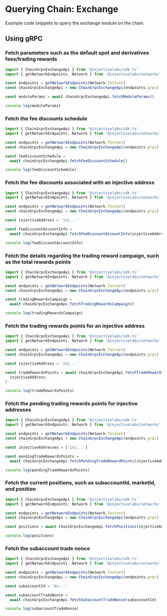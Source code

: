 # Querying Chain: Exchange

Example code snippets to query the exchange module on the chain.

## Using gRPC

### Fetch parameters such as the default spot and derivatives fees/trading rewards

```ts
import { ChainGrpcExchangeApi } from '@injectivelabs/sdk-ts'
import { getNetworkEndpoints, Network } from '@injectivelabs/networks'

const endpoints = getNetworkEndpoints(Network.Testnet)
const chainGrpcExchangeApi = new ChainGrpcExchangeApi(endpoints.grpc)

const moduleParams = await chainGrpcExchangeApi.fetchModuleParams()

console.log(moduleParams)
```

### Fetch the fee discounts schedule

```ts
import { ChainGrpcExchangeApi } from '@injectivelabs/sdk-ts'
import { getNetworkEndpoints, Network } from '@injectivelabs/networks'

const endpoints = getNetworkEndpoints(Network.Testnet)
const chainGrpcExchangeApi = new ChainGrpcExchangeApi(endpoints.grpc)

const feeDiscountSchedule =
  await chainGrpcExchangeApi.fetchFeeDiscountSchedule()

console.log(feeDiscountSchedule)
```

### Fetch the fee discounts associated with an injective address

```ts
import { ChainGrpcExchangeApi } from '@injectivelabs/sdk-ts'
import { getNetworkEndpoints, Network } from '@injectivelabs/networks'

const endpoints = getNetworkEndpoints(Network.Testnet)
const chainGrpcExchangeApi = new ChainGrpcExchangeApi(endpoints.grpc)

const injectiveAddress = 'inj...'

const feeDiscountAccountInfo =
  await chainGrpcExchangeApi.fetchFeeDiscountAccountInfo(injectiveAddress)

console.log(feeDiscountAccountInfo)
```

### Fetch the details regarding the trading reward campaign, such as the total rewards points

```ts
import { ChainGrpcExchangeApi } from '@injectivelabs/sdk-ts'
import { getNetworkEndpoints, Network } from '@injectivelabs/networks'

const endpoints = getNetworkEndpoints(Network.Testnet)
const chainGrpcExchangeApi = new ChainGrpcExchangeApi(endpoints.grpc)

const tradingRewardsCampaign =
  await chainGrpcExchangeApi.fetchTradingRewardsCampaign()

console.log(tradingRewardsCampaign)
```

### Fetch the trading rewards points for an injective address

```ts
import { ChainGrpcExchangeApi } from '@injectivelabs/sdk-ts'
import { getNetworkEndpoints, Network } from '@injectivelabs/networks'

const endpoints = getNetworkEndpoints(Network.Testnet)
const chainGrpcExchangeApi = new ChainGrpcExchangeApi(endpoints.grpc)

const injectiveAddress = 'inj...'

const tradeRewardsPoints = await chainGrpcExchangeApi.fetchTradeRewardsPoints(
  injectiveAddress,
)

console.log(tradeRewardsPoints)
```

### Fetch the pending trading rewards points for injective addresses

```ts
import { ChainGrpcExchangeApi } from '@injectivelabs/sdk-ts'
import { getNetworkEndpoints, Network } from '@injectivelabs/networks'

const endpoints = getNetworkEndpoints(Network.Testnet)
const chainGrpcExchangeApi = new ChainGrpcExchangeApi(endpoints.grpc)

const injectiveAddresses = ['inj...']

const pendingTradeRewardsPoints =
  await chainGrpcExchangeApi.fetchPendingTradeRewardPoints(injectiveAddresses)

console.log(pendingTradeRewardsPoints)
```

### Fetch the current positions, such as subaccountId, marketId, and position

```ts
import { ChainGrpcExchangeApi } from '@injectivelabs/sdk-ts'
import { getNetworkEndpoints, Network } from '@injectivelabs/networks'

const endpoints = getNetworkEndpoints(Network.Testnet)
const chainGrpcExchangeApi = new ChainGrpcExchangeApi(endpoints.grpc)

const positions = await chainGrpcExchangeApi.fetchPositions(injectiveAddresses)

console.log(positions)
```

### Fetch the subaccount trade nonce

```ts
import { ChainGrpcExchangeApi } from '@injectivelabs/sdk-ts'
import { getNetworkEndpoints, Network } from '@injectivelabs/networks'

const endpoints = getNetworkEndpoints(Network.Testnet)
const chainGrpcExchangeApi = new ChainGrpcExchangeApi(endpoints.grpc)

const subaccountId = '0x...'

const subaccountTradeNonce =
  await chainGrpcExchangeApi.fetchSubaccountTradeNonce(subaccountId)

console.log(subaccountTradeNonce)
```
